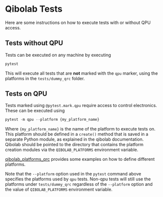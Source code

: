 # Qibolab Tests

Here are some instructions on how to execute tests
with or without QPU access.

## Tests without QPU

Tests can be executed on any machine by executing
```py
pytest
```

This will execute all tests that are **not** marked
with the `qpu` marker, using the platforms in the
`tests/dummy_qrc` folder.

## Tests on QPU

Tests marked using `@pytest.mark.qpu` require access
to control electronics. These can be executed using
```py
pytest -m qpu --platform {my_platform_name}
```

Where `{my_platform_name}` is the name of the platform
to execute tests on. This platform should be defined
in a ``create()`` method that is saved in a separate
Python module, as explained in the qibolab documentation.
Qibolab should be pointed to the directory that contains
the platform creation modules via the `QIBOLAB_PLATFORMS`
environment variable.

[qibolab_platforms_qrc](https://github.com/qiboteam/qibolab_platforms_qrc) provides some examples on how to
define different platforms.

Note that the `--platform` option used in the `pytest`
command above specifies the platforms used by `qpu` tests.
Non-qpu tests will still use the platforms under `tests/dummy_qrc` regardless of the `--platform` option and the
value of `QIBOLAB_PLATFORMS` environment variable.

